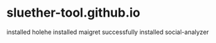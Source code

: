 # sluether-tool.github.io


installed holehe
installed maigret successfully
installed social-analyzer
